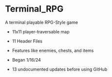 # Terminal_RPG
A terminal playable RPG-Style game
- 11x11 player-traversable map
- 11 Header Files
- Features like enemies, chests, and items

- Began 1/16/24
- 13 undocumented updates before using GitHub
